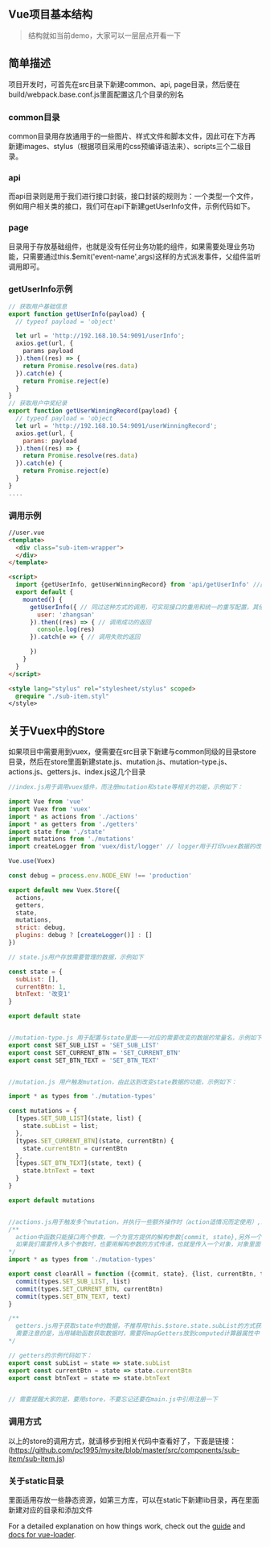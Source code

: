 Vue项目基本结构
---------------------------------
> 结构就如当前demo，大家可以一层层点开看一下
## 简单描述

项目开发时，可首先在src目录下新建common、api, page目录，然后便在build/webpack.base.conf.js里面配置这几个目录的别名

### common目录

common目录用存放通用于的一些图片、样式文件和脚本文件，因此可在下方再新建images、stylus（根据项目采用的css预编译语法来）、scripts三个二级目录。

### api

而api目录则是用于我们进行接口封装，接口封装的规则为：一个类型一个文件，例如用户相关类的接口，我们可在api下新建getUserInfo文件，示例代码如下。

### page
目录用于存放基础组件，也就是没有任何业务功能的组件，如果需要处理业务功能，只需要通过this.$emit('event-name',args)这样的方式派发事件，父组件监听调用即可。

### getUserInfo示例

```js
// 获取用户基础信息
export function getUserInfo(payload) {
  // typeof payload = 'object'

  let url = 'http://192.168.10.54:9091/userInfo';
  axios.get(url, {
    params payload
  }).then((res) => {
    return Promise.resolve(res.data)
  }).catch(e) {
    return Promise.reject(e)
  }
}
// 获取用户中奖纪录
export function getUserWinningRecord(payload) {
  // typeof payload = 'object
  let url = 'http://192.168.10.54:9091/userWinningRecord';
  axios.get(url, {
    params: payload
  }).then((res) => {
    return Promise.resolve(res.data)
  }).catch(e) {
    return Promise.reject(e)
  }
}
....
```

### 调用示例
```html
//user.vue
<template>
  <div class="sub-item-wrapper">
  </div>
</template>

<script>
  import {getUserInfo, getUserWinningRecord} from 'api/getUserInfo' //因为我们配置了别名，所以不再需要用相对路径去查找文件，因此可减少路径的报错和增加代码的规范
  export default {
    mounted() {
      getUserInfo({ // 同过这种方式的调用，可实现接口的重用和统一的重写配置，其他需要的地方用相同方式引用+调用即可
        user: 'zhangsan'
      }).then((res) => { // 调用成功的返回
        console.log(res)
      }).catch(e => { // 调用失败的返回

      })
    }
  }
</script>

<style lang="stylus" rel="stylesheet/stylus" scoped>
  @require "./sub-item.styl"
</style>
```

## 关于Vuex中的Store
如果项目中需要用到vuex，便需要在src目录下新建与common同级的目录store目录，然后在store里面新建state.js、mutation.js、mutation-type.js、actions.js、getters.js、index.js这几个目录

```js
//index.js用于调用vuex插件，而注册mutation和state等相关的功能，示例如下：

import Vue from 'vue'
import Vuex from 'vuex'
import * as actions from './actions'
import * as getters from './getters'
import state from './state'
import mutations from './mutations'
import createLogger from 'vuex/dist/logger' // logger用于打印vuex数据的改变日志

Vue.use(Vuex)

const debug = process.env.NODE_ENV !== 'production'

export default new Vuex.Store({
  actions,
  getters,
  state,
  mutations,
  strict: debug,
  plugins: debug ? [createLogger()] : []
})

// state.js用户存放需要管理的数据，示例如下

const state = {
  subList: [],
  currentBtn: 1,
  btnText: '改变1'
}

export default state


//mutation-type.js 用于配置与state里面一一对应的需要改变的数据的常量名，示例如下：
export const SET_SUB_LIST = 'SET_SUB_LIST'
export const SET_CURRENT_BTN = 'SET_CURRENT_BTN'
export const SET_BTN_TEXT = 'SET_BTN_TEXT'


//mutation.js 用户触发mutation，由此达到改变state数据的功能，示例如下：

import * as types from './mutation-types'

const mutations = {
  [types.SET_SUB_LIST](state, list) {
    state.subList = list;
  },
  [types.SET_CURRENT_BTN](state, currentBtn) {
    state.currentBtn = currentBtn
  },
  [types.SET_BTN_TEXT](state, text) {
    state.btnText = text
  }
}

export default mutations


//actions.js用于触发多个mutation，并执行一些额外操作时（action适情况而定使用）,示例如下
/**
  action中函数只能接口两个参数，一个为官方提供的解构参数{commit, state},另外一个是我们要传入的参数，注意:
  如果我们需要传入多个参数时，也要用解构参数的方式传递，也就是传入一个对象，对象里面包含我们的参数
*/
import * as types from './mutation-types'

export const clearAll = function ({commit, state}, {list, currentBtn, text}) {
  commit(types.SET_SUB_LIST, list)
  commit(types.SET_CURRENT_BTN, currentBtn)
  commit(types.SET_BTN_TEXT, text)
}

/**
  getters.js用于获取state中的数据，不推荐用this.$store.state.subList的方式获取，推荐使用辅助...mapGetters的方式获取，
  需要注意的是，当用辅助函数获取数据时，需要将mapGetters放到computed计算器属性中
*/

// getters的示例代码如下：
export const subList = state => state.subList
export const currentBtn = state => state.currentBtn
export const btnText = state => state.btnText


// 需要提醒大家的是，要用store，不要忘记还要在main.js中引用注册一下
```

### 调用方式
以上的store的调用方式，就请移步到相关代码中查看好了，下面是链接：
(https://github.com/pc1995/mysite/blob/master/src/components/sub-item/sub-item.js)

### 关于static目录
里面适用存放一些静态资源，如第三方库，可以在static下新建lib目录，再在里面新建对应的目录和添加文件



For a detailed explanation on how things work, check out the [guide](http://vuejs-templates.github.io/webpack/) and [docs for vue-loader](http://vuejs.github.io/vue-loader).
